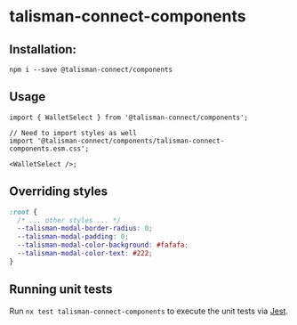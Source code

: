 # talisman-connect-components

## Installation:

```
npm i --save @talisman-connect/components
```

## Usage

```tsx
import { WalletSelect } from '@talisman-connect/components';

// Need to import styles as well
import '@talisman-connect/components/talisman-connect-components.esm.css';

<WalletSelect />;
```

## Overriding styles

```css
:root {
  /* ... other styles ... */
  --talisman-modal-border-radius: 0;
  --talisman-modal-padding: 0;
  --talisman-modal-color-background: #fafafa;
  --talisman-modal-color-text: #222;
}
```

## Running unit tests

Run `nx test talisman-connect-components` to execute the unit tests via [Jest](https://jestjs.io).
